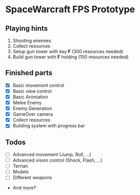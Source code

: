 # SpaceWarcraft FPS Prototype

## Playing hints
1. Shooting enemies
2. Collect resources
3. Setup gun tower with key **F** (300 resources needed)
4. Build gun tower with **F** holding (150 resources needed)

## Finished parts
- [x] Basic movemont control
- [x] Basic view control
- [x] Basic Animiation
- [x] Melee Enemy
- [x] Enemy Generation
- [x] GameOver camera
- [x] Collect resources
- [x] Building system with progress bar

## Todos
- [ ] Advanced movement (Jump, Roll, ...)
- [ ] Advanced vision control (Shock, Flash, ...)
- [ ] Terrian
- [ ] Models
- [ ] Different weapons
- And more? 
